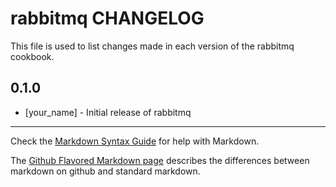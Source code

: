 # rabbitmq CHANGELOG

This file is used to list changes made in each version of the rabbitmq cookbook.

## 0.1.0
- [your_name] - Initial release of rabbitmq

- - -
Check the [Markdown Syntax Guide](http://daringfireball.net/projects/markdown/syntax) for help with Markdown.

The [Github Flavored Markdown page](http://github.github.com/github-flavored-markdown/) describes the differences between markdown on github and standard markdown.
